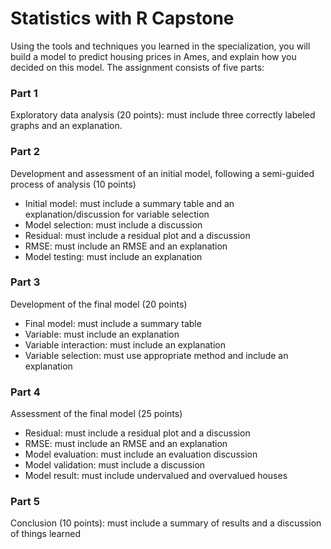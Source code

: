 # Statistics with R Capstone

Using the tools and techniques you learned in the specialization, you will build a model to predict housing prices in Ames, and explain how you decided on this model. The assignment consists of five parts:

### Part 1 
Exploratory data analysis (20 points): must include three correctly labeled graphs and an explanation.

### Part 2
Development and assessment of an initial model, following a semi-guided process of analysis (10 points)
- Initial model: must include a summary table and an explanation/discussion for variable selection
- Model selection: must include a discussion
- Residual: must include a residual plot and a discussion
- RMSE: must include an RMSE and an explanation
- Model testing: must include an explanation

### Part 3 
Development of the final model (20 points)
- Final model: must include a summary table
- Variable: must include an explanation
- Variable interaction: must include an explanation
- Variable selection: must use appropriate method and include an explanation

### Part 4 
Assessment of the final model (25 points)
- Residual: must include a residual plot and a discussion
- RMSE: must include an RMSE and an explanation
- Model evaluation: must include an evaluation discussion
- Model validation: must include a discussion
- Model result: must include undervalued and overvalued houses

### Part 5 
Conclusion (10 points): must include a summary of results and a discussion of things learned
